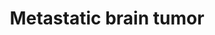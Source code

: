 ---
annotations:
- type: Pathway Ontology
  value: disease pathway
- type: Disease Ontology
  value: disease of cellular proliferation
authors:
- Devi
- MaintBot
- Egonw
- Khanspers
- Elisa
- Mkutmon
description: Interaction between microRNAs (miRNAs) and abnormal methylation to control
  metastasis. Tumor growth and metastasis formation through down regulation of their
  oncogenic targets such as MYC, E2F3 and cyclin-dependent kinase(CDK6).  Proteins
  on this pathway have targeted assays available via the [https://assays.cancer.gov/available_assays?wp_id=WP2249
  CPTAC Assay Portal]
last-edited: 2019-10-10
organisms:
- Homo sapiens
redirect_from:
- /index.php/Pathway:WP2249
- /instance/WP2249
schema-jsonld:
- '@context': https://schema.org/
  '@id': https://wikipathways.github.io/pathways/WP2249.html
  '@type': Dataset
  creator:
    '@type': Organization
    name: WikiPathways
  description: Interaction between microRNAs (miRNAs) and abnormal methylation to
    control metastasis. Tumor growth and metastasis formation through down regulation
    of their oncogenic targets such as MYC, E2F3 and cyclin-dependent kinase(CDK6).  Proteins
    on this pathway have targeted assays available via the [https://assays.cancer.gov/available_assays?wp_id=WP2249
    CPTAC Assay Portal]
  keywords:
  - TTP
  - MIR29B2
  - E2H2
  - CDC42
  - MIRLET7A2
  - P85A_HUMAN
  - MIR34A
  - MIR34C
  - MIR29C
  - CDK6
  - MIRLET7B
  - MIR29B1
  - MIRLET7C
  - MIRLET7F2
  - MIR101-2
  - TP53
  - MIRLET7F1
  - MIR101-1
  - E2F3
  - MIRLET7A3
  - MIR148A
  - MIRLET7A1
  - MIRLET7G
  - MYC
  - MIRLET7D
  - MIR148B
  - MIR29A
  - MIR34B
  - MIRLET7E
  license: CC0
  name: Metastatic brain tumor
seo: CreativeWork
title: Metastatic brain tumor
wpid: WP2249
---